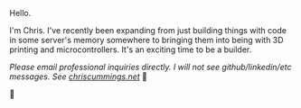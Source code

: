 Hello. 

I'm Chris. I've recently been expanding from just building things with code in some server's memory somewhere to bringing them into being with 3D printing and microcontrollers. It's an exciting time to be a builder.

*Please email professional inquiries directly. I will not see github/linkedin/etc messages. See [chriscummings.net](https://chriscummings.net)* :necktie:

:wave:
